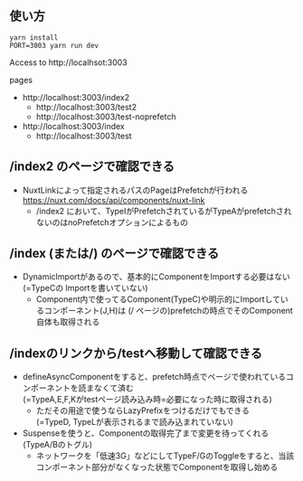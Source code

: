## 使い方
```
yarn install
PORT=3003 yarn run dev
```

Access to http://localhsot:3003

pages
- http://localhost:3003/index2
  - http://localhost:3003/test2
  - http://localhost:3003/test-noprefetch
- http://localhost:3003/index
  - http://localhost:3003/test


## /index2 のページで確認できる
- NuxtLinkによって指定されるパスのPageはPrefetchが行われる https://nuxt.com/docs/api/components/nuxt-link
  - /index2 において、TypeIがPrefetchされているがTypeAがprefetchされないのはnoPrefetchオプションによるもの

## /index (または/) のページで確認できる
- DynamicImportがあるので、基本的にComponentをImportする必要はない(=TypeCの Importを書いていない)
  - Component内で使ってるComponent(TypeC)や明示的にImportしているコンポーネント(J,H)は
    (/ ページの)prefetchの時点でそのComponent自体も取得される

## /indexのリンクから/testへ移動して確認できる
- defineAsyncComponentをすると、prefetch時点でページで使われているコンポーネントを読まなくて済む  
  (=TypeA,E,F,Kがtestページ読み込み時=必要になった時に取得される)
  - ただその用途で使うならLazyPrefixをつけるだけでもできる  
    (=TypeD, TypeLが表示されるまで読み込まれていない)
- Suspenseを使うと、Componentの取得完了まで変更を待ってくれる(TypeA/Bのトグル)
  - ネットワークを「低速3G」などにしてTypeF/GのToggleをすると、当該コンポーネント部分がなくなった状態でComponentを取得し始める
